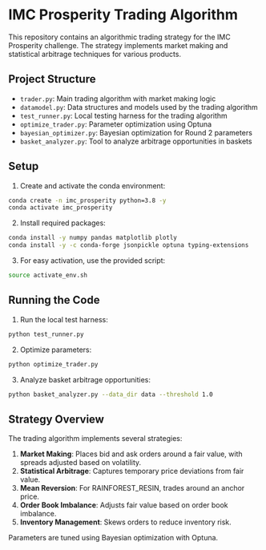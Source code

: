# IMC Prosperity Trading Algorithm

This repository contains an algorithmic trading strategy for the IMC Prosperity challenge. The strategy implements market making and statistical arbitrage techniques for various products.

## Project Structure

- `trader.py`: Main trading algorithm with market making logic
- `datamodel.py`: Data structures and models used by the trading algorithm
- `test_runner.py`: Local testing harness for the trading algorithm
- `optimize_trader.py`: Parameter optimization using Optuna
- `bayesian_optimizer.py`: Bayesian optimization for Round 2 parameters
- `basket_analyzer.py`: Tool to analyze arbitrage opportunities in baskets
## Setup

1. Create and activate the conda environment:
```bash
conda create -n imc_prosperity python=3.8 -y
conda activate imc_prosperity
```

2. Install required packages:
```bash
conda install -y numpy pandas matplotlib plotly
conda install -y -c conda-forge jsonpickle optuna typing-extensions
```

3. For easy activation, use the provided script:
```bash
source activate_env.sh
```

## Running the Code

1. Run the local test harness:
```bash
python test_runner.py
```

2. Optimize parameters:
```bash
python optimize_trader.py
```

3. Analyze basket arbitrage opportunities:
```bash
python basket_analyzer.py --data_dir data --threshold 1.0
```

## Strategy Overview

The trading algorithm implements several strategies:

1. **Market Making**: Places bid and ask orders around a fair value, with spreads adjusted based on volatility.
2. **Statistical Arbitrage**: Captures temporary price deviations from fair value.
3. **Mean Reversion**: For RAINFOREST_RESIN, trades around an anchor price.
4. **Order Book Imbalance**: Adjusts fair value based on order book imbalance.
5. **Inventory Management**: Skews orders to reduce inventory risk.

Parameters are tuned using Bayesian optimization with Optuna.
